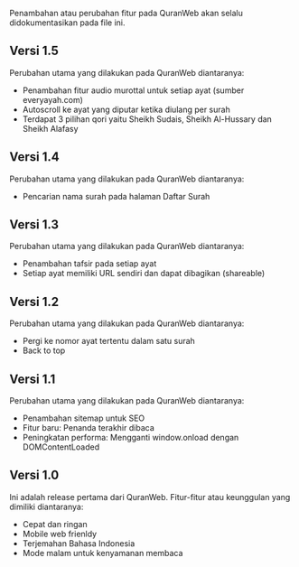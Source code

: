 Penambahan atau perubahan fitur pada QuranWeb akan selalu didokumentasikan pada file ini.

## Versi 1.5

Perubahan utama yang dilakukan pada QuranWeb diantaranya:

* Penambahan fitur audio murottal untuk setiap ayat (sumber everyayah.com)
* Autoscroll ke ayat yang diputar ketika diulang per surah
* Terdapat 3 pilihan qori yaitu Sheikh Sudais, Sheikh Al-Hussary dan Sheikh Alafasy

## Versi 1.4

Perubahan utama yang dilakukan pada QuranWeb diantaranya:

* Pencarian nama surah pada halaman Daftar Surah

## Versi 1.3

Perubahan utama yang dilakukan pada QuranWeb diantaranya:

* Penambahan tafsir pada setiap ayat
* Setiap ayat memiliki URL sendiri dan dapat dibagikan (shareable)

## Versi 1.2

Perubahan utama yang dilakukan pada QuranWeb diantaranya:

* Pergi ke nomor ayat tertentu dalam satu surah
* Back to top

## Versi 1.1

Perubahan utama yang dilakukan pada QuranWeb diantaranya:

* Penambahan sitemap untuk SEO
* Fitur baru: Penanda terakhir dibaca
* Peningkatan performa: Mengganti window.onload dengan DOMContentLoaded

## Versi 1.0

Ini adalah release pertama dari QuranWeb. Fitur-fitur atau keunggulan yang dimiliki diantaranya:

* Cepat dan ringan
* Mobile web frienldy
* Terjemahan Bahasa Indonesia
* Mode malam untuk kenyamanan membaca

